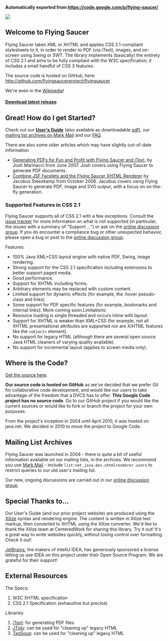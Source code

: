 **Automatically exported from https://code.google.com/p/flying-saucer/**

![](https://code.google.com/p/flying-saucer/logo?cct=1299674134) 

## Welcome to Flying Saucer ##
Flying Saucer takes XML or XHTML and applies CSS 2.1-compliant stylesheets to it, in order to render to PDF (via iText), images, and on-screen using Swing or SWT. The library implements (basically) the entirety of CSS 2.1 and aims to be fully compliant with the W3C specification; it includes a small handful of CSS 3 features.

The source code is hosted on GitHub, here: http://github.com/flyingsaucerproject/flyingsaucer

We're even in the [Wikipedia](http://en.wikipedia.org/wiki/Flying_Saucer_(library))!

#### [Download latest release](https://github.com/Erikhht/flying-saucer/releases/latest)

## Great! How do I get Started? ##

Check out our **[User's Guide](http://flyingsaucerproject.github.com/flyingsaucer/r8/guide/users-guide-R8.html)** (also available as downloadable [pdf](http://flying-saucer.googlecode.com/files/flyingsaucer-R8-users-guide.pdf)), our [mailing list archives on Mark Mail](http://markmail.org/search/?q=list:net.java.dev.xhtmlrenderer.users) and our [FAQ](FAQ.md).

There are also some older articles which may have slightly out-of-date information
  * [Generating PDFs for Fun and Profit with Flying Saucer and iText](http://today.java.net/pub/a/today/2007/06/26/generating-pdfs-with-flying-saucer-and-itext.html), by Josh Marinacci from June 2007. Josh covers using Flying Saucer to generate PDF documents.
  * [Combine JSF Facelets and the Flying Saucer XHTML Renderer](http://today.java.net/pub/a/today/2006/10/31/combine-facelets-and-flying-saucer-renderer.html) by Jacobus Steenkamp from October 2006. Jacobus covers using Flying Saucer to generate PDF, image and SVG output, with a focus on on-the-fly generation.

### Supported Features in CSS 2.1 ###

Flying Saucer supports all of CSS 2.1 with a few exceptions. Consult the [issue tracker](http://code.google.com/p/flying-saucer/issues/list) for more information on what is not supported (in particular, the issues with a summary of "Support ...") or ask on the [online discussion group](http://groups.google.com/group/flying-saucer-users). If you do encounter a compliance bug or other unexpected behavior, please open a bug or post to the [online discussion group](http://groups.google.com/group/flying-saucer-users).

Features:
  * 100% Java XML+CSS layout engine with native PDF, Swing, image rendering.
  * Strong support for the CSS 2.1 specification including extensions to better support paged media.
  * Good performance.
  * Support for XHTML including forms.
  * Arbitrary elements may be replaced with custom content.
  * Limited support for dynamic effects (for example, the :hover pseudo-class and links)
  * Some support for PDF specific features (for example, bookmarks and internal links). More coming soon.Limitations:
  * Resource loading is single threaded and occurs inline with layout.
  * Support for XHTML is weaker than XML+CSS (for example, not all XHTML presentational attributes are supported nor are X/HTML features like the `<object>` element).
  * No support for legacy HTML (although there are several open source Java HTML cleaners of varying quality available).
  * No support for incremental layout (applies to screen media only). 

## Where is the Code? ##
[Get the source here](http://github.com/flyingsaucerproject/flyingsaucer).

**Our source code is hosted on GitHub** as we've decided that we prefer Git for collaborative code development, and would like our users to take advantage of the freedom that a DVCS has to offer. **This Google Code project has no source code**. Go to our GitHub project if you would like the current sources or would like to fork or branch the project for your own purposes.

From the project's inception in 2004 until April 2010, it was hosted on java.net. We decided in 2010 to move the project to Google Code.


## Mailing List Archives ##
Flying Saucer was launched in 2004 - there is quite a bit of useful information available on our mailing lists, in the archives. We recommend you use [Mark Mail](http://markmail.org/search/?q=list:net.java.dev.xhtmlrenderer.users) - include `list:net.java.dev.xhtmlrenderer.users` to restrict queries to our old user's mailing list.

Our new, ongoing discussions are carried out in our [online discussion group](http://groups.google.com/group/flying-saucer-users).

## Special Thanks to... ##

Our User's Guide (and our prior project website) are produced using the [Xilize](http://xilize.sourceforge.net) syntax and rendering engine. The content is written in Xilize text markup, then converted to XHTML using the Xilize converter. We'd like to thank the Xilize team at CenteredWork for sharing this library. Try it out! It's a great way to write websites quickly, without losing control over formatting. Check it out!

[JetBrains](http://www.jetbrains.com), the makers of IntelliJ IDEA, has generously sponsored a license letting us use IDEA on this project under their Open Source Program. We are grateful for their support!


## External Resources ##

The Specs:
  1. W3C XHTML specification
  1. CSS 2.1 Specification (exhaustive but precise)

Libraries
  1. [iText](http://itextpdf.com/): for generating PDF files
  1. [JTidy](http://jtidy.sourceforge.net/): can be used for "cleaning up" legacy HTML
  1. [TagSoup](http://ccil.org/~cowan/XML/tagsoup/): can be used for "cleaning up" legacy HTML

